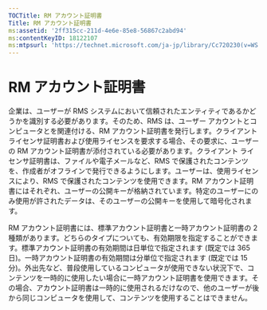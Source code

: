 ```yaml
---
TOCTitle: RM アカウント証明書
Title: RM アカウント証明書
ms:assetid: '2ff315cc-211d-4e6e-85e8-56867c2abd94'
ms:contentKeyID: 18122107
ms:mtpsurl: 'https://technet.microsoft.com/ja-jp/library/Cc720230(v=WS.10)'
---
```


RM アカウント証明書
===================

企業は、ユーザーが RMS システムにおいて信頼されたエンティティであるかどうかを識別する必要があります。そのため、RMS は、ユーザー アカウントとコンピュータとを関連付ける、RM アカウント証明書を発行します。クライアント ライセンサ証明書および使用ライセンスを要求する場合、その要求に、ユーザーの RM アカウント証明書が添付されている必要があります。クライアント ライセンサ証明書は、ファイルや電子メールなど、RMS で保護されたコンテンツを、作成者がオフラインで発行できるようにします。ユーザーは、使用ライセンスにより、RMS で保護されたコンテンツを使用できます。RM アカウント証明書にはそれぞれ、ユーザーの公開キーが格納されています。特定のユーザーにのみ使用が許されたデータは、そのユーザーの公開キーを使用して暗号化されます。

RM アカウント証明書には、標準アカウント証明書と一時アカウント証明書の 2 種類があります。どちらのタイプについても、有効期限を指定することができます。標準アカウント証明書の有効期間は日単位で指定されます (既定では 365 日)。一時アカウント証明書の有効期間は分単位で指定されます (既定では 15 分)。外出先など、普段使用しているコンピュータが使用できない状況下で、コンテンツを一時的に使用したい場合に一時アカウント証明書を使用できます。その場合、アカウント証明書は一時的に使用されるだけなので、他のユーザーが後から同じコンピュータを使用して、コンテンツを使用することはできません。
